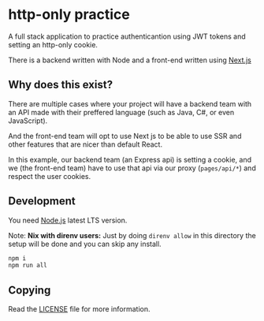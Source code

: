 # http-only practice

A full stack application to practice authenticantion using JWT tokens and setting an http-only cookie.

There is a backend written with Node and a front-end written using [Next.js](https://nextjs.org/)

## Why does this exist?

There are multiple cases where your project will have a backend team with an API made with their preffered language (such as Java, C#, or even JavaScript).

And the front-end team will opt to use Next js to be able to use SSR and other features that are nicer than default React.

In this example, our backend team (an Express api) is setting a cookie, and we (the front-end team) have to use that api via our proxy (`pages/api/*`) and respect the user cookies.

## Development

You need [Node.js](https://nodejs.org/en) latest LTS version.

Note: **Nix with direnv users:** Just by doing `direnv allow` in this directory the setup will be done and you can skip any install.

```sh
npm i
npm run all
```

## Copying

Read the [LICENSE](./LICENSE) file for more information.
